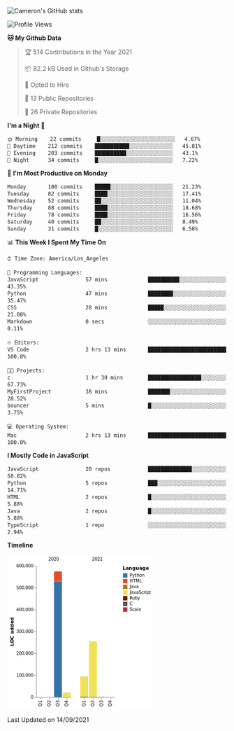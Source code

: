 ![Cameron's GitHub stats](https://github-readme-stats.vercel.app/api?username=gouldcs&show_icons=true&theme=great-gatsby&show_icons=true&count_private=true)


<!--START_SECTION:waka-->
![Profile Views](http://img.shields.io/badge/Profile%20Views-0-blue)

**🐱 My Github Data** 

> 🏆 514 Contributions in the Year 2021
 > 
> 📦 82.2 kB Used in Github's Storage 
 > 
> 💼 Opted to Hire
 > 
> 📜 13 Public Repositories 
 > 
> 🔑 26 Private Repositories  
 > 
**I'm a Night 🦉** 

```text
🌞 Morning    22 commits     █░░░░░░░░░░░░░░░░░░░░░░░░   4.67% 
🌆 Daytime    212 commits    ███████████░░░░░░░░░░░░░░   45.01% 
🌃 Evening    203 commits    ██████████░░░░░░░░░░░░░░░   43.1% 
🌙 Night      34 commits     █░░░░░░░░░░░░░░░░░░░░░░░░   7.22%

```
📅 **I'm Most Productive on Monday** 

```text
Monday       100 commits    █████░░░░░░░░░░░░░░░░░░░░   21.23% 
Tuesday      82 commits     ████░░░░░░░░░░░░░░░░░░░░░   17.41% 
Wednesday    52 commits     ██░░░░░░░░░░░░░░░░░░░░░░░   11.04% 
Thursday     88 commits     ████░░░░░░░░░░░░░░░░░░░░░   18.68% 
Friday       78 commits     ████░░░░░░░░░░░░░░░░░░░░░   16.56% 
Saturday     40 commits     ██░░░░░░░░░░░░░░░░░░░░░░░   8.49% 
Sunday       31 commits     █░░░░░░░░░░░░░░░░░░░░░░░░   6.58%

```


📊 **This Week I Spent My Time On** 

```text
⌚︎ Time Zone: America/Los_Angeles

💬 Programming Languages: 
JavaScript               57 mins             ██████████░░░░░░░░░░░░░░░   43.35% 
Python                   47 mins             ████████░░░░░░░░░░░░░░░░░   35.47% 
CSS                      28 mins             █████░░░░░░░░░░░░░░░░░░░░   21.08% 
Markdown                 0 secs              ░░░░░░░░░░░░░░░░░░░░░░░░░   0.11%

🔥 Editors: 
VS Code                  2 hrs 13 mins       █████████████████████████   100.0%

🐱‍💻 Projects: 
c                        1 hr 30 mins        █████████████████░░░░░░░░   67.73% 
MyFirstProject           38 mins             ███████░░░░░░░░░░░░░░░░░░   28.52% 
bouncer                  5 mins              █░░░░░░░░░░░░░░░░░░░░░░░░   3.75%

💻 Operating System: 
Mac                      2 hrs 13 mins       █████████████████████████   100.0%

```

**I Mostly Code in JavaScript** 

```text
JavaScript               20 repos            ██████████████░░░░░░░░░░░   58.82% 
Python                   5 repos             ███░░░░░░░░░░░░░░░░░░░░░░   14.71% 
HTML                     2 repos             █░░░░░░░░░░░░░░░░░░░░░░░░   5.88% 
Java                     2 repos             █░░░░░░░░░░░░░░░░░░░░░░░░   5.88% 
TypeScript               1 repo              ░░░░░░░░░░░░░░░░░░░░░░░░░   2.94%

```


**Timeline**

![Chart not found](https://raw.githubusercontent.com/gouldcs/gouldcs/main/charts/bar_graph.png) 


 Last Updated on 14/09/2021
<!--END_SECTION:waka-->

<!--
**gouldcs/gouldcs** is a ✨ _special_ ✨ repository because its `README.md` (this file) appears on your GitHub profile.

Here are some ideas to get you started:

- 🔭 I’m currently working on ...
- 🌱 I’m currently learning ...
- 👯 I’m looking to collaborate on ...
- 🤔 I’m looking for help with ...
- 💬 Ask me about ...
- 📫 How to reach me: ...
- 😄 Pronouns: ...
- ⚡ Fun fact: ...
-->
